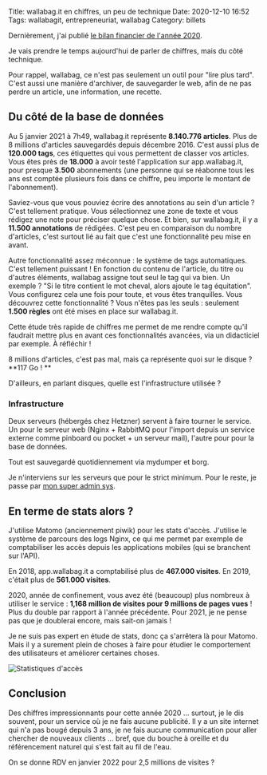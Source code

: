 Title: wallabag.it en chiffres, un peu de technique
Date: 2020-12-10 16:52
Tags: wallabagit, entrepreneuriat, wallabag
Category: billets

Dernièrement, j'ai publié [le bilan financier de l'année 2020]({filename}quatre-annees.md).

Je vais prendre le temps aujourd'hui de parler de chiffres, mais du côté technique.

Pour rappel, wallabag, ce n'est pas seulement un outil pour "lire plus tard". C'est aussi une manière d'archiver, de sauvegarder le web, afin de ne pas perdre un article, une information, une recette.

## Du côté de la base de données

Au 5 janvier 2021 à 7h49, wallabag.it représente **8.140.776 articles**. Plus de 8 millions d'articles sauvegardés depuis décembre 2016.
C'est aussi plus de **120.000 tags**, ces étiquettes qui vous permettent de classer vos articles.
Vous êtes près de **18.000** à avoir testé l'application sur app.wallabag.it, pour presque **3.500** abonnements (une personne qui se réabonne tous les ans est comptée plusieurs fois dans ce chiffre, peu importe le montant de l'abonnement).

Saviez-vous que vous pouviez écrire des annotations au sein d'un article ? C'est tellement pratique. Vous sélectionnez une zone de texte et vous rédigez une note pour préciser quelque chose. Et bien, sur wallabag.it, il y a **11.500 annotations** de rédigées. C'est peu en comparaison du nombre d'articles, c'est surtout lié au fait que c'est une fonctionnalité peu mise en avant.

Autre fonctionnalité assez méconnue : le système de tags automatiques. C'est tellement puissant ! En fonction du contenu de l'article, du titre ou d'autres éléments, wallabag assigne tout seul le tag qui va bien.
Un exemple ? "Si le titre contient le mot cheval, alors ajoute le tag équitation". Vous configurez cela une fois pour toute, et vous êtes tranquilles.
Vous découvrez cette fonctionnalité ? Vous n'êtes pas les seuls : seulement **1.500 règles** ont été mises en place sur wallabag.it.

Cette étude très rapide de chiffres me permet de me rendre compte qu'il faudrait mettre plus en avant ces fonctionnalités avancées, via un didacticiel par exemple. À réfléchir !

8 millions d'articles, c'est pas mal, mais ça représente quoi sur le disque ? **117 Go ! **

D'ailleurs, en parlant disques, quelle est l'infrastructure utilisée ?

### Infrastructure

Deux serveurs (hébergés chez Hetzner) servent à faire tourner le service. Un pour le serveur web (Nginx + RabbitMQ pour l'import depuis un service externe comme pinboard ou pocket + un serveur mail), l'autre pour pour la base de données.

Tout est sauvegardé quotidiennement via mydumper et borg.

Je n'interviens sur les serveurs que pour le strict minimum. Pour le reste, je passe par [mon super admin sys](https://luc.frama.io/#resume).

## En terme de stats alors ?

J'utilise Matomo (anciennement piwik) pour les stats d'accès. J'utilise le système de parcours des logs Nginx, ce qui me permet par exemple de comptabiliser les accès depuis les applications mobiles (qui se branchent sur l'API).

En 2018, app.wallabag.it a comptabilisé plus de **467.000 visites**.
En 2019, c'était plus de **561.000 visites**.

2020, année de confinement, vous avez été (beaucoup) plus nombreux à utiliser le service : **1,168 million de visites pour 9 millions de pages vues** ! Plus du double par rapport à l'année précédente. Pour 2021, je ne pense pas que je doublerai encore, mais sait-on jamais !

Je ne suis pas expert en étude de stats, donc ça s'arrêtera là pour Matomo. Mais il y a surement plein de choses à faire pour étudier le comportement des utilisateurs et améliorer certaines choses.

![Statistiques d'accès]({static}/images/chiffres-technique/courbe.png#full "Statistiques d'accès")

## Conclusion

Des chiffres impressionnants pour cette année 2020 ... surtout, je le dis souvent, pour un service où je ne fais aucune publicité. Il y a un site internet qui n'a pas bougé depuis 3 ans, je ne fais aucune communication pour aller chercher de nouveaux clients ... bref, que du bouche à oreille et du référencement naturel qui s'est fait au fil de l'eau.

On se donne RDV en janvier 2022 pour 2,5 millions de visites ?
